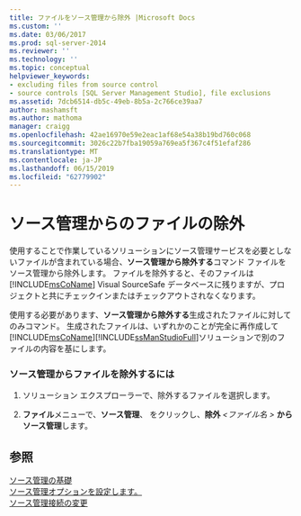 ```yaml
---
title: ファイルをソース管理から除外 |Microsoft Docs
ms.custom: ''
ms.date: 03/06/2017
ms.prod: sql-server-2014
ms.reviewer: ''
ms.technology: ''
ms.topic: conceptual
helpviewer_keywords:
- excluding files from source control
- source controls [SQL Server Management Studio], file exclusions
ms.assetid: 7dcb6514-db5c-49eb-8b5a-2c766ce39aa7
author: mashamsft
ms.author: mathoma
manager: craigg
ms.openlocfilehash: 42ae16970e59e2eac1af68e54a38b19bd760c068
ms.sourcegitcommit: 3026c22b7fba19059a769ea5f367c4f51efaf286
ms.translationtype: MT
ms.contentlocale: ja-JP
ms.lasthandoff: 06/15/2019
ms.locfileid: "62779902"
---
```

# <a name="exclude-files-from-source-control"></a>ソース管理からのファイルの除外
  使用することで作業しているソリューションにソース管理サービスを必要としないファイルが含まれている場合、**ソース管理から除外する**コマンド ファイルをソース管理から除外します。 ファイルを除外すると、そのファイルは [!INCLUDE[msCoName](../includes/msconame-md.md)] Visual SourceSafe データベースに残りますが、プロジェクトと共にチェックインまたはチェックアウトされなくなります。  
  
 使用する必要があります、**ソース管理から除外する**生成されたファイルに対してのみコマンド。 生成されたファイルは、いずれかのことが完全に再作成して[!INCLUDE[msCoName](../includes/msconame-md.md)][!INCLUDE[ssManStudioFull](../includes/ssmanstudiofull-md.md)]ソリューションで別のファイルの内容を基にします。  
  
### <a name="to-exclude-a-file-from-source-control"></a>ソース管理からファイルを除外するには  
  
1.  ソリューション エクスプローラーで、除外するファイルを選択します。  
  
2.  **ファイル**メニューで、**ソース管理**、 をクリックし、**除外** *\<ファイル名 >* **からソース管理**します。  
  
## <a name="see-also"></a>参照  
 [ソース管理の基礎](../../2014/database-engine/source-control-basics.md)   
 [ソース管理オプションを設定します。](../../2014/database-engine/set-source-control-options.md)   
 [ソース管理接続の変更](../../2014/database-engine/change-source-control-connections.md)  
  
  
